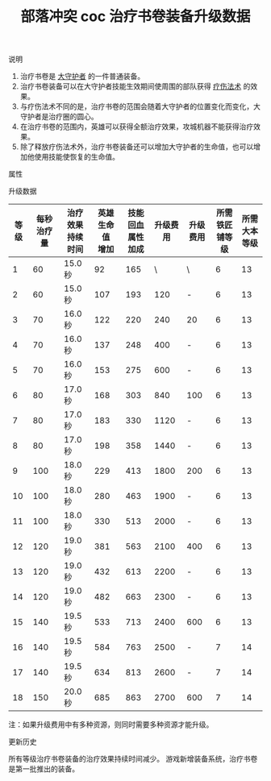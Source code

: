 ﻿---
title: "部落冲突 coc 治疗书卷装备升级数据"
navTitle: "治疗书卷"
shownTitle: "治疗书卷"
description: "治疗书卷是大守护者的一件普通装备。治疗书卷装备可以在大守护者技能生效期间使周围的部队获得疗伤法术的效果。在治疗书卷的范围内，英雄可以获得全额治疗效果，攻城机器不能获得治疗效果。"
module: upgrade-home
imgFolder: home_heroes/0783
wiki: https://clashofclans.fandom.com/wiki/Healing_Tome
canonical: /upgrade/0783-Healing-Tome
---

<UnitInfo :folder="$frontmatter.imgFolder" imgSrc="Healing_Tome_info.png" :imgAlt="$frontmatter.navTitle" description="治疗大守护者和所有附近友军单位。" />

<SmallTitle>说明</SmallTitle>

1. 治疗书卷是 [大守护者](/upgrade/0202-Grand-Warden) 的一件普通装备。
2. 治疗书卷装备可以在大守护者技能生效期间使周围的部队获得 [疗伤法术](/upgrade/0101-Healing-Spell) 的效果。
3. 与疗伤法术不同的是，治疗书卷的范围会随着大守护者的位置变化而变化，大守护者是治疗圈的圆心。
4. 在治疗书卷的范围内，英雄可以获得全额治疗效果，攻城机器不能获得治疗效果。
5. 除了释放疗伤法术外，治疗书卷装备还可以增加大守护者的生命值，也可以增加他使用技能使恢复的生命值。

<SmallTitle>属性</SmallTitle>

<UnitProperties>
    <UnitProperty pKey="技能类型" pValue="主动技能" />
    <UnitProperty pKey="装备稀有度" pValue="普通" />
    <UnitProperty pKey="所需铁匠铺等级" pValue="6" />
    <UnitProperty pKey="所需大本等级" pValue="13" />
</UnitProperties>

<SmallTitle>升级数据</SmallTitle>

<script setup>
const tableExtraInfo = [
    {
        "column": 5,
        "type": "cost",
        "icon": "Shiny_Ore",
        "noGoldPass": true
    },
    {
        "column": 6,
        "type": "cost",
        "icon": "Glowy_Ore",
        "noGoldPass": true
    }
];
</script>

<UnitTable :tableExtraInfo="tableExtraInfo">

| 等级 |每秒治疗量|治疗效果<br>持续时间|英雄生命值<br>增加|技能回血<br>属性加成|升级费用|升级费用|所需<br>铁匠铺等级|所需<br>大本等级|
| ---- |   ---   |       ---        |        ---      |        ---        |   --- |  ---  |       ---       |       ---     |
|   1  |    60   |      15.0 秒     |        92       |        165        |    \  |   \   |        6        |       13      |
|   2  |    60   |      15.0 秒     |       107       |        193        |   120 |   -   |        6        |       13      |
|   3  |    70   |      16.0 秒     |       122       |        220        |   240 |   20  |        6        |       13      |
|   4  |    70   |      16.0 秒     |       137       |        248        |   400 |   -   |        6        |       13      |
|   5  |    70   |      16.0 秒     |       153       |        275        |   600 |   -   |        6        |       13      |
|   6  |    80   |      17.0 秒     |       168       |        303        |   840 |  100  |        6        |       13      |
|   7  |    80   |      17.0 秒     |       183       |        330        |  1120 |   -   |        6        |       13      |
|   8  |    80   |      17.0 秒     |       198       |        358        |  1440 |   -   |        6        |       13      |
|   9  |   100   |      18.0 秒     |       229       |        413        |  1800 |  200  |        6        |       13      |
|  10  |   100   |      18.0 秒     |       280       |        463        |  1900 |   -   |        6        |       13      |
|  11  |   100   |      18.0 秒     |       330       |        513        |  2000 |   -   |        6        |       13      |
|  12  |   120   |      19.0 秒     |       381       |        563        |  2100 |  400  |        6        |       13      |
|  13  |   120   |      19.0 秒     |       432       |        613        |  2200 |   -   |        6        |       13      |
|  14  |   120   |      19.0 秒     |       482       |        663        |  2300 |   -   |        6        |       13      |
|  15  |   140   |      19.5 秒     |       533       |        713        |  2400 |  600  |        6        |       13      |
|  16  |   140   |      19.5 秒     |       584       |        763        |  2500 |   -   |        7        |       14      |
|  17  |   140   |      19.5 秒     |       634       |        813        |  2600 |   -   |        7        |       14      |
|  18  |   150   |      20.0 秒     |       685       |        863        |  2700 |  600  |        7        |       14      |
</UnitTable>

注：如果升级费用中有多种资源，则同时需要多种资源才能升级。

<SmallTitle>更新历史</SmallTitle>

<Timeline>
    <TimelineItem date="2024/09/09">
        <TimelineRow>所有等级治疗书卷装备的治疗效果持续时间减少。</TimelineRow>
    </TimelineItem>
    <TimelineItem date="2023/12/12">
        <TimelineRow>游戏新增装备系统，治疗书卷是第一批推出的装备。</TimelineRow>
    </TimelineItem>
    <TimelineItem :historyBottom="true" />
</Timeline>